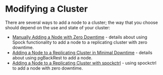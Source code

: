 
# Modifying a Cluster

There are several ways to add a node to a cluster; the way that you choose should depend on the use and state of your cluster:

- [Manually Adding a Node with Zero Downtime](/docs/zodan.md) - details about using Spock functionality to add a node to a replicating cluster with zero downtime.
- [Adding a Node to a Replicating Cluster in Minimal Downtime](/docs/add_node_pgbackrest.md) - details about using pgBackRest to add a node.
- [Adding a Node to a Replicating Cluster with spockctrl](/docs/spockctrl.md) - using spockctrl to add a node with zero downtime.
